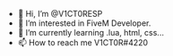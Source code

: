 - 👋 Hi, I’m @V1CT0RESP
- 👀 I’m interested in FiveM Developer.
- 🌱 I’m currently learning .lua, html, css...
- 📫 How to reach me V1CT0R#4220
